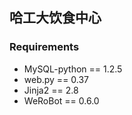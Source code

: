 哈工大饮食中心
---

### Requirements

- MySQL-python == 1.2.5
- web.py == 0.37
- Jinja2 == 2.8
- WeRoBot == 0.6.0

